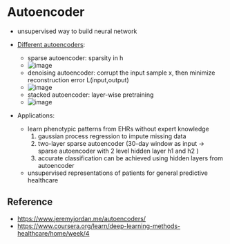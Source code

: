 # Autoencoder
* unsupervised way to build neural network
* [Different autoencoders](https://d3c33hcgiwev3.cloudfront.net/RMlXEFh3SYiJVxBYdxmI3g_23bb551921654bf7aa813a07cc64982f_lec8-AE.pdf?Expires=1724284800&Signature=BZclJ-FhFTtxMZoxca0LC6bbW2pg8AsiMWZfg7Ejh4KufEexxQF1fsKMDui63rBuGGjp4-GqtRoxEAs~z1~y3l5dKfku8DZYIGsBZFEjHTiBs~juBPfNVbRZf31cZr819vdIRH2K0RJHeTpWduUG6wCRMYnYzp87OFv9oJDzFyI_&Key-Pair-Id=APKAJLTNE6QMUY6HBC5A):
    * sparse autoencoder: sparsity in h
    * ![image](https://github.com/user-attachments/assets/1db22683-da91-4b99-a92f-0d49c8c399f4)
    * denoising autoencoder: corrupt the input sample x, then minimize reconstruction error L(input,output)
    * ![image](https://github.com/user-attachments/assets/0156d624-fa04-428f-a5bf-35386ace4824)
    * stacked autoencoder: layer-wise pretraining
    * ![image](https://github.com/user-attachments/assets/d1556e50-eb54-425f-85e1-04af5694a471)


* Applications:
    * learn phenotypic patterns from EHRs without expert knowledge 
        1. gaussian process regression to impute missing data
        2. two-layer sparse autoencoder (30-day window as input -> sparse autoencoder with 2 level hidden layer h1 and h2 )
        3. accurate classification can be achieved using hidden layers from autoencoder 
    * unsupervised representations of patients for general predictive healthcare  
## Reference
* https://www.jeremyjordan.me/autoencoders/
* https://www.coursera.org/learn/deep-learning-methods-healthcare/home/week/4
